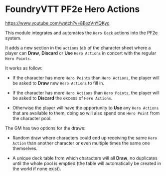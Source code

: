 # FoundryVTT PF2e Hero Actions

https://www.youtube.com/watch?v=8EezVnYQKyo

This module integrates and automates the `Hero Deck` actions into the PF2e system.

It adds a new section in the `actions` tab of the character sheet where a player can **Draw**, **Discard** or **Use** `Hero Actions` in concert with the regular `Hero Points`.

It works as follow:

-   If the character has more `Hero Points` than `Hero Actions`, the player will be asked to **Draw** new `Hero Actions` to fill in.

-   If the character has more `Hero Actions` than `Hero Points`, the player will be asked to **Discard** the excess of `Hero Actions`.

-   Otherwise the player will have the opportunity to **Use** any `Hero Actions` that are available to them, doing so will also spend one `Hero Point` from the character pool.

The GM has two options for the draws:

-   Random draw where characters could end up receiving the same `Hero Action` than another character or even multiple times the same one themselves.

-   A unique deck table from which characters will all **Draw**, no duplicates until the whole pool is emptied (the table will automatically be created in the world if none exist).
